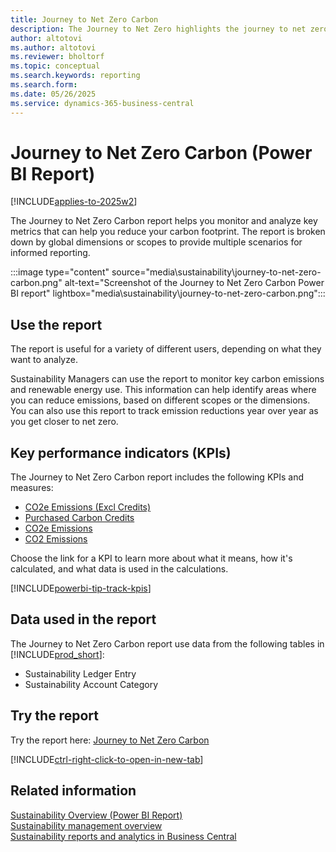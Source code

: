 ```yaml
---
title: Journey to Net Zero Carbon
description: The Journey to Net Zero highlights the journey to net zero within an organization.
author: altotovi
ms.author: altotovi
ms.reviewer: bholtorf
ms.topic: conceptual
ms.search.keywords: reporting
ms.search.form: 
ms.date: 05/26/2025
ms.service: dynamics-365-business-central
---
```


# Journey to Net Zero Carbon (Power BI Report)

[!INCLUDE[applies-to-2025w2](includes/2025_releasewave1.md)]

The Journey to Net Zero Carbon report helps you monitor and analyze key metrics that can help you reduce your carbon footprint. The report is broken down by global dimensions or scopes to provide multiple scenarios for informed reporting.

:::image type="content" source="media\sustainability\journey-to-net-zero-carbon.png" alt-text="Screenshot of the Journey to Net Zero Carbon Power BI report" lightbox="media\sustainability\journey-to-net-zero-carbon.png":::

## Use the report

The report is useful for a variety of different users, depending on what they want to analyze.

Sustainability Managers can use the report to monitor key carbon emissions and renewable energy use. This information can help identify areas where you can reduce emissions, based on different scopes or the dimensions. You can also use this report to track emission reductions year over year as you get closer to net zero.

## Key performance indicators (KPIs)

The Journey to Net Zero Carbon report includes the following KPIs and measures:

- [CO2e Emissions (Excl Credits)](sustainability-powerbi-kpis.md#co2e-emissions-excl-credits)
- [Purchased Carbon Credits](sustainability-powerbi-kpis.md#purchased-carbon-credits)
- [CO2e Emissions](sustainability-powerbi-kpis.md#co2e-emissions)
- [CO2 Emissions](sustainability-powerbi-kpis.md#co2-emissions)

Choose the link for a KPI to learn more about what it means, how it's calculated, and what data is used in the calculations.

[!INCLUDE[powerbi-tip-track-kpis](includes/powerbi-tip-track-kpis.md)]

## Data used in the report

The Journey to Net Zero Carbon report use data from the following tables in [!INCLUDE[prod_short](includes/prod_short.md)]:

- Sustainability Ledger Entry
- Sustainability Account Category

## Try the report

Try the report here: [Journey to Net Zero Carbon](https://businesscentral.dynamics.com?page=37090)

[!INCLUDE[ctrl-right-click-to-open-in-new-tab](includes/ctrl-right-click-to-open-in-new-tab.md)]

## Related information

[Sustainability Overview (Power BI Report)](sustainability-powerbi-sustainability-overview.md)  
[Sustainability management overview](finance-manage-sustainability.md)  
[Sustainability reports and analytics in Business Central](sustainability-reports.md)  
